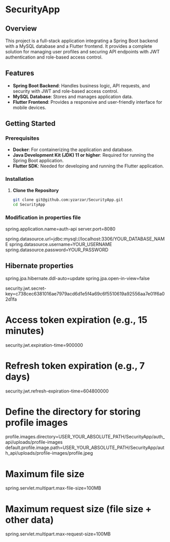 # SecurityApp

## Overview

This project is a full-stack application integrating a Spring Boot backend with a MySQL database and a Flutter frontend. It provides a complete solution for managing user profiles and securing API endpoints with JWT authentication and role-based access control.

## Features

- **Spring Boot Backend**: Handles business logic, API requests, and security with JWT and role-based access control.
- **MySQL Database**: Stores and manages application data.
- **Flutter Frontend**: Provides a responsive and user-friendly interface for mobile devices.

## Getting Started

### Prerequisites

- **Docker**: For containerizing the application and database.
- **Java Development Kit (JDK) 11 or higher**: Required for running the Spring Boot application.
- **Flutter SDK**: Needed for developing and running the Flutter application.

### Installation

1. **Clone the Repository**

   ```bash
   git clone git@github.com:yzarzar/SecurityApp.git
   cd SecurityApp

### Modification in properties file


spring.application.name=auth-api
server.port=8080

spring.datasource.url=jdbc:mysql://localhost:3306/YOUR_DATABASE_NAME
spring.datasource.username=YOUR_USERNAME
spring.datasource.password=YOUR_PASSWORD

## Hibernate properties
spring.jpa.hibernate.ddl-auto=update
spring.jpa.open-in-view=false

security.jwt.secret-key=c738cec6381016ae7979acd6d1e5f4a69c6f5510619a92556aa7e01f6a02d1fa

# Access token expiration (e.g., 15 minutes)
security.jwt.expiration-time=900000

# Refresh token expiration (e.g., 7 days)
security.jwt.refresh-expiration-time=604800000

# Define the directory for storing profile images
profile.images.directory=USER_YOUR_ABSOLUTE_PATH/SecurityApp/auth_api/uploads/profile-images
default.profile.image.path=USER_YOUR_ABSOLUTE_PATH/SecurityApp/auth_api/uploads/profile-images/profile.jpeg

# Maximum file size
spring.servlet.multipart.max-file-size=100MB
# Maximum request size (file size + other data)
spring.servlet.multipart.max-request-size=100MB
